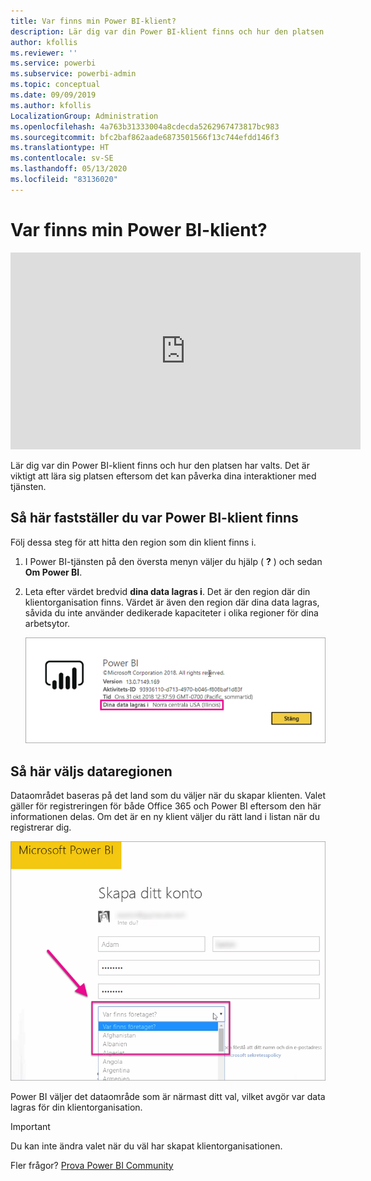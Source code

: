 ```yaml
---
title: Var finns min Power BI-klient?
description: Lär dig var din Power BI-klient finns och hur den platsen har valts. Det här är viktigt att lära sig eftersom det kan påverka dina interaktioner med tjänsten.
author: kfollis
ms.reviewer: ''
ms.service: powerbi
ms.subservice: powerbi-admin
ms.topic: conceptual
ms.date: 09/09/2019
ms.author: kfollis
LocalizationGroup: Administration
ms.openlocfilehash: 4a763b31333004a8cdecda5262967473817bc983
ms.sourcegitcommit: bfc2baf862aade6873501566f13c744efdd146f3
ms.translationtype: HT
ms.contentlocale: sv-SE
ms.lasthandoff: 05/13/2020
ms.locfileid: "83136020"
---
```

# <a name="where-is-my-power-bi-tenant-located"></a>Var finns min Power BI-klient?

<iframe width="560" height="315" src="https://www.youtube.com/embed/0fOxaHJPvdM?showinfo=0" frameborder="0" allowfullscreen></iframe>

Lär dig var din Power BI-klient finns och hur den platsen har valts. Det är viktigt att lära sig platsen eftersom det kan påverka dina interaktioner med tjänsten.

## <a name="how-to-determine-where-your-power-bi-tenant-is-located"></a>Så här fastställer du var Power BI-klient finns

Följ dessa steg för att hitta den region som din klient finns i.

1. I Power BI-tjänsten på den översta menyn väljer du hjälp ( **?** ) och sedan **Om Power BI**.

1. Leta efter värdet bredvid **dina data lagras i**. Det är den region där din klientorganisation finns. Värdet är även den region där dina data lagras, såvida du inte använder dedikerade kapaciteter i olika regioner för dina arbetsytor.

    ![Dataområde](media/service-admin-where-is-my-tenant-located/power-bi-data-region.png)

## <a name="how-the-data-region-is-selected"></a>Så här väljs dataregionen

Dataområdet baseras på det land som du väljer när du skapar klienten. Valet gäller för registreringen för både Office 365 och Power BI eftersom den här informationen delas. Om det är en ny klient väljer du rätt land i listan när du registrerar dig.

![Val av land](media/service-admin-where-is-my-tenant-located/sign-up-country-selection.png)

Power BI väljer det dataområde som är närmast ditt val, vilket avgör var data lagras för din klientorganisation.

> [!IMPORTANT]
> Du kan inte ändra valet när du väl har skapat klientorganisationen.

Fler frågor? [Prova Power BI Community](https://community.powerbi.com/)

